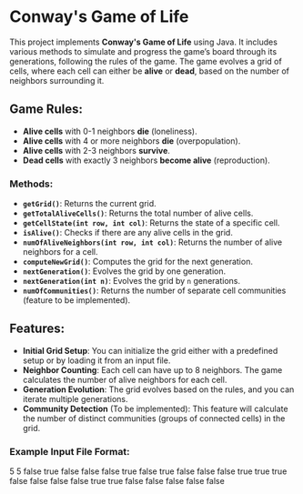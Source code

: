 
# Conway's Game of Life

This project implements **Conway's Game of Life** using Java. It includes various methods to simulate and progress the game’s board through its generations, following the rules of the game. The game evolves a grid of cells, where each cell can either be **alive** or **dead**, based on the number of neighbors surrounding it.

## Game Rules:
- **Alive cells** with 0-1 neighbors **die** (loneliness).
- **Alive cells** with 4 or more neighbors **die** (overpopulation).
- **Alive cells** with 2-3 neighbors **survive**.
- **Dead cells** with exactly 3 neighbors **become alive** (reproduction).

### Methods:
- **`getGrid()`**: Returns the current grid.
- **`getTotalAliveCells()`**: Returns the total number of alive cells.
- **`getCellState(int row, int col)`**: Returns the state of a specific cell.
- **`isAlive()`**: Checks if there are any alive cells in the grid.
- **`numOfAliveNeighbors(int row, int col)`**: Returns the number of alive neighbors for a cell.
- **`computeNewGrid()`**: Computes the grid for the next generation.
- **`nextGeneration()`**: Evolves the grid by one generation.
- **`nextGeneration(int n)`**: Evolves the grid by `n` generations.
- **`numOfCommunities()`**: Returns the number of separate cell communities (feature to be implemented).



## Features:
- **Initial Grid Setup**: You can initialize the grid either with a predefined setup or by loading it from an input file.
- **Neighbor Counting**: Each cell can have up to 8 neighbors. The game calculates the number of alive neighbors for each cell.
- **Generation Evolution**: The grid evolves based on the rules, and you can iterate multiple generations.
- **Community Detection** (To be implemented): This feature will calculate the number of distinct communities (groups of connected cells) in the grid.


### Example Input File Format:

5 5
false true false false false
true false true false false
false true true true false
false false false true true
false false false false false


